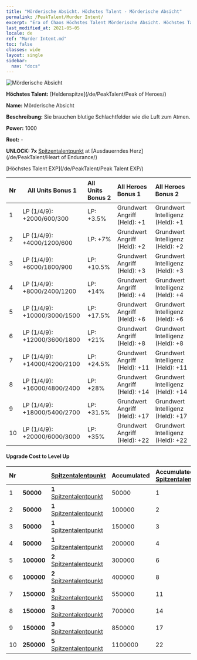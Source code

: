 ```yaml
---
title: "Mörderische Absicht. Höchstes Talent - Mörderische Absicht"
permalink: /PeakTalent/Murder Intent/
excerpt: "Era of Chaos Höchstes Talent Mörderische Absicht. Höchstes Talent Mörderische Absicht. Mörderische Absicht"
last_modified_at: 2021-05-05
locale: de
ref: "Murder Intent.md"
toc: false
classes: wide
layout: single
sidebar:
  nav: "docs"
---
```


  ![Mörderische Absicht](/images/pt/talent_1007.png)

  **Höchstes Talent:** [Heldenspitze](/de/PeakTalent/Peak of Heroes/)

  **Name:** Mörderische Absicht

  **Beschreibung:** Sie brauchen blutige Schlachtfelder wie die Luft zum Atmen.

  **Power:** 1000

  **Root:** -

  **UNLOCK: 7x** [Spitzentalentpunkt](/ItemsDE/con_934/) at [Ausdauerndes Herz](/de/PeakTalent/Heart of Endurance/)

  [Höchstes Talent EXP](/de/PeakTalent/Peak Talent EXP/)

  | Nr | All Units Bonus 1 | All Units Bonus 2 | All Heroes Bonus 1 | All Heroes Bonus 2 |
  |:---|--------------|:-------------|:-------------|:-------------|
  | 1 | LP (1/4/9): +2000/600/300 | LP: +3.5% | Grundwert Angriff (Held): +1 | Grundwert Intelligenz (Held): +1 |
  | 2 | LP (1/4/9): +4000/1200/600 | LP: +7% | Grundwert Angriff (Held): +2 | Grundwert Intelligenz (Held): +2 |
  | 3 | LP (1/4/9): +6000/1800/900 | LP: +10.5% | Grundwert Angriff (Held): +3 | Grundwert Intelligenz (Held): +3 |
  | 4 | LP (1/4/9): +8000/2400/1200 | LP: +14% | Grundwert Angriff (Held): +4 | Grundwert Intelligenz (Held): +4 |
  | 5 | LP (1/4/9): +10000/3000/1500 | LP: +17.5% | Grundwert Angriff (Held): +6 | Grundwert Intelligenz (Held): +6 |
  | 6 | LP (1/4/9): +12000/3600/1800 | LP: +21% | Grundwert Angriff (Held): +8 | Grundwert Intelligenz (Held): +8 |
  | 7 | LP (1/4/9): +14000/4200/2100 | LP: +24.5% | Grundwert Angriff (Held): +11 | Grundwert Intelligenz (Held): +11 |
  | 8 | LP (1/4/9): +16000/4800/2400 | LP: +28% | Grundwert Angriff (Held): +14 | Grundwert Intelligenz (Held): +14 |
  | 9 | LP (1/4/9): +18000/5400/2700 | LP: +31.5% | Grundwert Angriff (Held): +17 | Grundwert Intelligenz (Held): +17 |
  | 10 | LP (1/4/9): +20000/6000/3000 | LP: +35% | Grundwert Angriff (Held): +22 | Grundwert Intelligenz (Held): +22 |


#### Upgrade Cost to Level Up

  | Nr | <i class="fas fa-coins"/> | [Spitzentalentpunkt](/ItemsDE/con_934/) | Accumulated <i class="fas fa-coins"/> | Accumulated [Spitzentalentpunkt](/ItemsDE/con_934/) |
  |:---|--------------|:-------------|:-------------|:-------------|
  | 1 | **50000** | **1** [Spitzentalentpunkt](/ItemsDE/con_934/) | 50000 | 1 |
  | 2 | **50000** | **1** [Spitzentalentpunkt](/ItemsDE/con_934/) | 100000 | 2 |
  | 3 | **50000** | **1** [Spitzentalentpunkt](/ItemsDE/con_934/) | 150000 | 3 |
  | 4 | **50000** | **1** [Spitzentalentpunkt](/ItemsDE/con_934/) | 200000 | 4 |
  | 5 | **100000** | **2** [Spitzentalentpunkt](/ItemsDE/con_934/) | 300000 | 6 |
  | 6 | **100000** | **2** [Spitzentalentpunkt](/ItemsDE/con_934/) | 400000 | 8 |
  | 7 | **150000** | **3** [Spitzentalentpunkt](/ItemsDE/con_934/) | 550000 | 11 |
  | 8 | **150000** | **3** [Spitzentalentpunkt](/ItemsDE/con_934/) | 700000 | 14 |
  | 9 | **150000** | **3** [Spitzentalentpunkt](/ItemsDE/con_934/) | 850000 | 17 |
  | 10 | **250000** | **5** [Spitzentalentpunkt](/ItemsDE/con_934/) | 1100000 | 22 |
